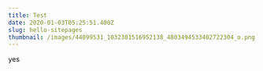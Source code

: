 ```yaml
---
title: Test
date: 2020-01-03T05:25:51.400Z
slug: hello-sitepages
thumbnail: /images/44099531_1032301516952138_4803494533402722304_o.png
---
```

yes
